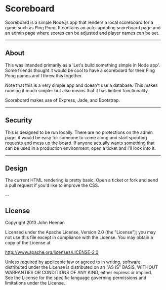 # Scoreboard

Scoreboard is a simple Node.js app that renders a local scoreboard for a game such as Ping Pong. It contains an auto-updating scoreboard page and an admin page where scores can be adjusted and player names can be set.

---

## About

This was intended primarily as a 'Let's build something simple in Node app'. Some friends thought it would be cool to have a scoreboard for their Ping Pong games and I threw this together.

Note that this is a very simple app and doesn't use a database. This makes running it much simpler but also means that it has limtied functionality.

Scoreboard makes use of Express, Jade, and Bootstrap.

---

## Security

This is designed to be run locally. There are no protections on the admin page, it would be easy for someone to come along and start spoofing requests and mess up the board. If anyone actually wants something that can be used in a production environment, open a ticket and I'll look into it.

---

## Design

The current HTML rendering is pretty basic. Open a ticket or fork and send a pull request if you'd like to improve the CSS.

--

## License

Copyright 2013 John Heenan

Licensed under the Apache License, Version 2.0 (the "License");
you may not use this file except in compliance with the License.
You may obtain a copy of the License at

   http://www.apache.org/licenses/LICENSE-2.0

Unless required by applicable law or agreed to in writing, software
distributed under the License is distributed on an "AS IS" BASIS,
WITHOUT WARRANTIES OR CONDITIONS OF ANY KIND, either express or implied.
See the License for the specific language governing permissions and
limitations under the License.
